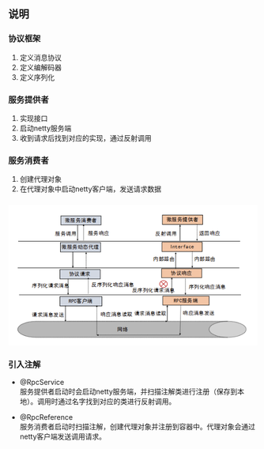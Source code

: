 ## 说明

### 协议框架
1. 定义消息协议
2. 定义编解码器
3. 定义序列化

### 服务提供者
1. 实现接口
2. 启动netty服务端
3. 收到请求后找到对应的实现，通过反射调用

### 服务消费者
1. 创建代理对象
2. 在代理对象中启动netty客户端，发送请求数据

###
![流程图](flow_chart.png)

### 引入注解
* @RpcService  
  服务提供者启动时会启动netty服务端，并扫描注解类进行注册（保存到本地）。调用时通过名字找到对应的类进行反射调用。

* @RpcReference  
  服务消费者启动时扫描注解，创建代理对象并注册到容器中。代理对象会通过netty客户端发送调用请求。